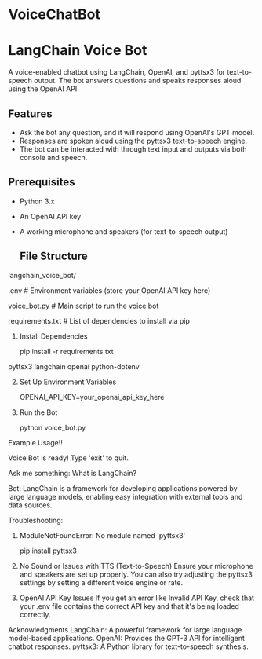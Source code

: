 # VoiceChatBot

# LangChain Voice Bot

A voice-enabled chatbot using LangChain, OpenAI, and pyttsx3 for text-to-speech output. The bot answers questions and speaks responses aloud using the OpenAI API.

## Features
- Ask the bot any question, and it will respond using OpenAI's GPT model.
- Responses are spoken aloud using the pyttsx3 text-to-speech engine.
- The bot can be interacted with through text input and outputs via both console and speech.

## Prerequisites
- Python 3.x
- An OpenAI API key
- A working microphone and speakers (for text-to-speech output)

  ## File Structure

 langchain_voice_bot/
 
   .env # Environment variables (store your OpenAI API key here)
   
   voice_bot.py # Main script to run the voice bot
   
   requirements.txt # List of dependencies to install via pip




1. Install Dependencies

    pip install -r requirements.txt

 pyttsx3
 langchain
 openai
 python-dotenv

2. Set Up Environment Variables

   OPENAI_API_KEY=your_openai_api_key_here

3. Run the Bot

   python voice_bot.py

Example Usage!!

Voice Bot is ready! Type 'exit' to quit.

Ask me something: What is LangChain?

Bot: LangChain is a framework for developing applications powered by large language models, enabling easy integration with external tools and data sources.

Troubleshooting:

1. ModuleNotFoundError: No module named 'pyttsx3'

    pip install pyttsx3

2. No Sound or Issues with TTS (Text-to-Speech)
  Ensure your microphone and speakers are set up properly. You can also try adjusting the pyttsx3 settings by setting a different voice 
  engine or rate.

3. OpenAI API Key Issues
  If you get an error like Invalid API Key, check that your .env file contains the correct API key and that it's being loaded correctly.



Acknowledgments
LangChain: A powerful framework for large language model-based applications.
OpenAI: Provides the GPT-3 API for intelligent chatbot responses.
pyttsx3: A Python library for text-to-speech synthesis.








